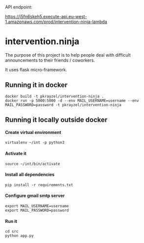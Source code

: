 API endpoint:

https://j5fn6skeh5.execute-api.eu-west-1.amazonaws.com/prod/intervention-ninja-lambda

# intervention.ninja

The purpose of this project is to help people deal with difficult announcements to their friends / coworkers.

It uses flask micro-framework. 

## Running it in docker

``` 
docker build -t pkrayzel/intervention-ninja .
docker run -p 5000:5000 -d --env MAIL_USERNAME=username --env MAIL_PASSWORD=password -t pkrayzel/intervention-ninja  
```

## Running it locally outside docker

#### Create virtual environment
```
virtualenv ~/int -p python3
``` 

#### Activate it
```
source ~/int/bin/activate
```

#### Install all dependencies
```
pip install -r requirements.txt
```

#### Configure gmail smtp server

``` 
export MAIL_USERNAME=username
export MAIL_PASSWORD=password
```

#### Run it
``` 
cd src
python app.py
```